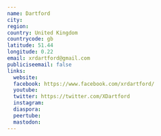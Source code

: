 ```yaml
---
name: Dartford
city:
region:
country: United Kingdom
countrycode: gb
latitude: 51.44
longitude: 0.22
email: xrdartford@gmail.com
publiciseemail: false
links:
  website:
  facebook: https://www.facebook.com/xrdartford/
  youtube:
  twitter: https://twitter.com/XDartford
  instagram:
  diaspora:
  peertube:
  mastodon:
---
```


